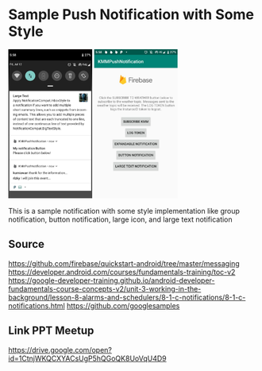 # Sample Push Notification with Some Style
<img src="https://github.com/moryku/push_notification/blob/master/screenshot/1.jpg" data-canonical-src="https://github.com/moryku/push_notification/blob/master/screenshot/1.jpg" height="300" />

<img src="https://github.com/moryku/push_notification/blob/master/screenshot/2.jpg" data-canonical-src="https://github.com/moryku/push_notification/blob/master/screenshot/2.jpg" height="300" />


This is a sample notification with some style implementation like group notification, button notification, large icon, and large text notification

## Source
https://github.com/firebase/quickstart-android/tree/master/messaging
https://developer.android.com/courses/fundamentals-training/toc-v2
https://google-developer-training.github.io/android-developer-fundamentals-course-concepts-v2/unit-3-working-in-the-background/lesson-8-alarms-and-schedulers/8-1-c-notifications/8-1-c-notifications.html
https://github.com/googlesamples

## Link PPT Meetup
https://drive.google.com/open?id=1CtnjWKQCXYACsUgP5hQGoQK8UoVqU4D9
